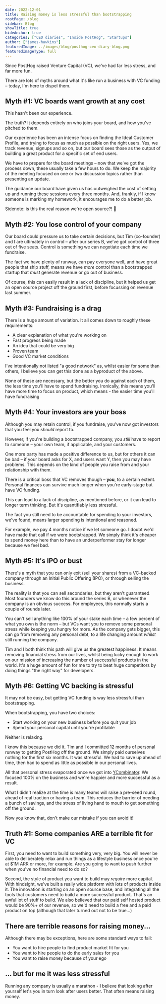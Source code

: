 ```yaml
---
date: 2022-12-01
title: Raising money is less stressful than bootstrapping
rootPage: /blog
sidebar: Blog
showTitle: true
hideAnchor: true
categories: ["CEO diaries", "Inside PostHog", "Startups"]
author: ["james-hawkins"]
featuredImage: ../images/blog/posthog-ceo-diary-blog.png
featuredImageType: full
---
```


Since PostHog raised Venture Capital (VC), we've had far less stress, and far more fun.

There are lots of myths around what it's like run a business with VC funding – today, I'm here to dispel them.

## Myth #1: VC boards want growth at any cost

This hasn't been our experience.

The truth? It depends entirely on who joins your board, and how you've pitched to them.

Our experience has been an intense focus on finding the Ideal Customer Profile, and trying to focus as much as possible on the right users. Yes, we track revenue, signups and so on, but our board sees those as the output of building a great product for a specific set of end users. 

We have to prepare for the board meetings – now that we've got the process down, these usually take a few hours to do. We keep the majority of the meeting focused on one or two discussion topics rather than presenting an update. 

The guidance our board have given us has outweighed the cost of setting up and running these sessions every three months. And, frankly, if I know someone is marking my homework, it encourages me to do a better job. 

Sidenote: is this the real reason we're open source?! 🤔

## Myth #2: You lose control of your company

Our board could pressure us to take certain decisions, but Tim (co-founder) and I are ultimately in control – after our series B, we've got control of three out of five seats. Control is something we can negotiate each time we fundraise.

The fact we have plenty of runway, can pay everyone well, and have great people that ship stuff, means we have _more_ control than a bootstrapped startup that _must_ generate revenue or go out of business.

Of course, this can easily result in a lack of discipline, but it helped us get an open source project off the ground first, before focussing on revenue last summer.

## Myth #3: Fundraising is a drag

There is a huge amount of variation. It all comes down to roughly these requirements:

* A clear explanation of what you're working on
* Fast progress being made
* An idea that could be very big
* Proven team
* Good VC market conditions

I've intentionally not listed "a good network" as, whilst easier for some than others, I believe you can get this done as a byproduct of the above.

None of these are necessary, but the better you do against each of them, the less time you'll have to spend fundraising. Ironically, this means you'll have more time to focus on product, which means - the easier time you'll have fundraising.

## Myth #4: Your investors are your boss

Although you may retain control, if you fundraise, you've now got investors that you feel you _should_ report to.

However, if you're building a bootstrapped company, you _still_ have to report to someone – your own team, if applicable, and your customers.

One more party has made a positive difference to us, but for others it can be bad – if your board asks for X, and users want Y, then you may have problems. This depends on the kind of people you raise from and your relationship with them.

There is a critical boss that VC removes though – **you**, to a certain extent. Personal finances can survive much longer when you're early-stage but have  VC funding.

This can lead to a lack of discipline, as mentioned before, or it can lead to longer term thinking. But it's quantifiably less stressful. 

The fact you still need to be accountable for spending to your investors, we've found, means larger spending is intentional and reasoned.

For example, we pay 4 months notice if we let someone go. I doubt we'd have made that call if we were bootstrapped. We simply think it's cheaper to spend money here than to have an underperformer stay for longer because we feel bad. 

## Myth #5: It's IPO or bust

There's a myth that you can only exit (sell your shares) from a VC-backed company through an Initial Public Offering (IPO), or through selling the business.

The reality is that you can sell secondaries, but they aren't guaranteed. Most founders we know do this around the series B, or whenever the company is an obvious success. For employees, this normally starts a couple of rounds later. 

You can't sell anything like 100% of your stake each time – a few percent of what you own is the norm – but VCs want you to remove some personal stress while keeping you hungry for more. As the company gets bigger, this can go from removing any personal debt, to a life changing amount _whilst_ still running the company.

Tim and I both think this path will give us the greatest happiness. It means removing financial stress from our lives, whilst being lucky enough to work on our mission of increasing the number of successful products in the world. It's a huge amount of fun for me to try to beat huge competitors by doing things "the right way" for developers.

## Myth #6: Getting VC backing is stressful

It may not be easy, but getting VC funding is way less stressful than bootstrapping.

When bootstrapping, you have two choices:

* Start working on your new business before you quit your job
* Spend your personal capital until you're profitable

Neither is relaxing.

I know this because we did it. Tim and I committed 12 months of personal runway to getting PostHog off the ground. We simply paid ourselves nothing for the first six months. It was stressful. We had to save up ahead of time, then had to spend as little as possible in our personal lives.

All that personal stress evaporated once we got into [YCombinator](https://ycombinator.com). We focused 100% on the business and we're happier and more successful as a result.

What I didn't realize at the time is many teams will raise a pre-seed round, ahead of real traction or having a team. This reduces the barrier of needing a bunch of savings, and the stress of living hand to mouth to get something off the ground.

Now you know that, don't make our mistake if you can avoid it!

## Truth #1: Some companies ARE a terrible fit for VC

First, you need to want to build something very, very big. You will never be able to deliberately relax and run things as a lifestyle business once you're at $1M ARR or more, for example. Are you going to want to push further when you've no financial need to do so?

Second, the style of product you want to build may _require_ more capital. With hindsight, we've built a really wide platform with lots of products inside it. The innovation is starting on an open source base, and integrating all the tools that customers need to build a more successful product. That's an awful lot of stuff to build. We also believed that our paid self hosted product would be 90%+ of our revenue, so we'd need to build a free and a paid product on top (although that later turned out not to be true...)

## There are terrible reasons for raising money...

Although there may be exceptions, here are some standard ways to fail:

* You want to hire people to find product market fit for you
* You want to hire people to do the early sales for you
* You want to raise money because of your ego

## ... but for me it was less stressful

Running any company is usually a marathon - I believe that looking after yourself let's you in turn look after users better. That often means raising money.